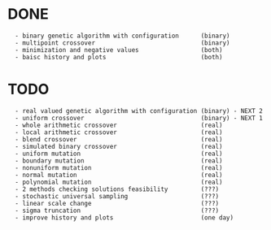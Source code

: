 # DONE 

      - binary genetic algorithm with configuration      (binary)      
      - multipoint crossover                             (binary)
      - minimization and negative values                 (both)
      - baisc history and plots                          (both)

# TODO 
      
      - real valued genetic algorithm with configuration (binary) - NEXT 2
      - uniform crossover                                (binary) - NEXT 1
      - whole arithmetic crossover                       (real)
      - local arithmetic crossover                       (real)
      - blend crossover                                  (real)
      - simulated binary crossover                       (real)
      - uniform mutation                                 (real)
      - boundary mutation                                (real)
      - nonuniform mutation                              (real)
      - normal mutation                                  (real)
      - polynomial mutation                              (real)
      - 2 methods checking solutions feasibility         (???)
      - stochastic universal sampling                    (???)
      - linear scale change                              (???)
      - sigma truncation                                 (???)
      - improve history and plots                        (one day)
